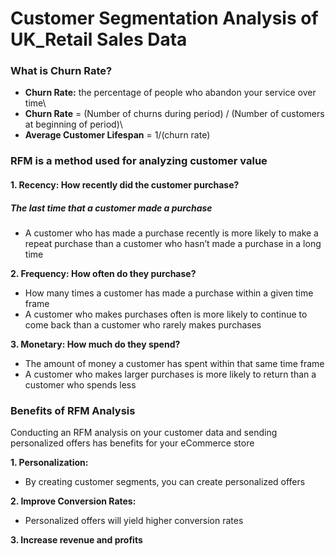 # Customer Segmentation Analysis of UK_Retail Sales Data

### What is Churn Rate?
- **Churn Rate:** the percentage of people who abandon your service over time\
- **Churn Rate** = (Number of churns during period) / (Number of customers at beginning of period)\
- **Average Customer Lifespan** = 1/(churn rate)


### RFM is a method used for analyzing customer value
#### 1. Recency: How recently did the customer purchase?
##### The last time that a customer made a purchase
* A customer who has made a purchase recently is more likely to make a repeat purchase than a customer who hasn’t made a purchase in a long time


**2. Frequency: How often do they purchase?**
- How many times a customer has made a purchase within a given time frame
- A customer who makes purchases often is more likely to continue to come back than a customer who rarely makes purchases


**3. Monetary: How much do they spend?**
- The amount of money a customer has spent within that same time frame
- A customer who makes larger purchases is more likely to return than a customer who spends less


### Benefits of RFM Analysis
Conducting an RFM analysis on your customer data and sending personalized offers has benefits for your eCommerce store

**1. Personalization:**
- By creating customer segments, you can create personalized offers

**2. Improve Conversion Rates:**
- Personalized offers will yield higher conversion rates

**3. Increase revenue and profits**
